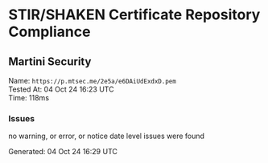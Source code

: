 # STIR/SHAKEN Certificate Repository Compliance

## Martini Security

Name: `https://p.mtsec.me/2e5a/e6DAiUdExdxD.pem`\
Tested At: 04 Oct 24 16:23 UTC\
Time: 118ms

### Issues

no warning, or error, or notice date level issues were found

Generated: 04 Oct 24 16:29 UTC